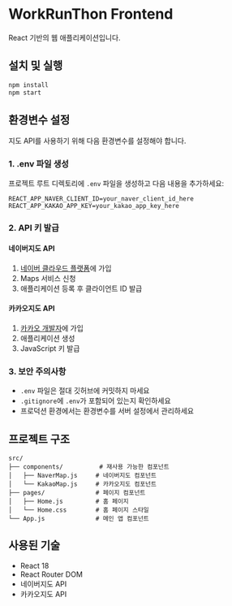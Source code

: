 # WorkRunThon Frontend

React 기반의 웹 애플리케이션입니다.

## 설치 및 실행

```bash
npm install
npm start
```

## 환경변수 설정

지도 API를 사용하기 위해 다음 환경변수를 설정해야 합니다.

### 1. .env 파일 생성

프로젝트 루트 디렉토리에 `.env` 파일을 생성하고 다음 내용을 추가하세요:

```env
REACT_APP_NAVER_CLIENT_ID=your_naver_client_id_here
REACT_APP_KAKAO_APP_KEY=your_kakao_app_key_here
```

### 2. API 키 발급

#### 네이버지도 API
1. [네이버 클라우드 플랫폼](https://www.ncloud.com/)에 가입
2. Maps 서비스 신청
3. 애플리케이션 등록 후 클라이언트 ID 발급

#### 카카오지도 API
1. [카카오 개발자](https://developers.kakao.com/)에 가입
2. 애플리케이션 생성
3. JavaScript 키 발급

### 3. 보안 주의사항

- `.env` 파일은 절대 깃허브에 커밋하지 마세요
- `.gitignore`에 `.env`가 포함되어 있는지 확인하세요
- 프로덕션 환경에서는 환경변수를 서버 설정에서 관리하세요

## 프로젝트 구조

```
src/
├── components/          # 재사용 가능한 컴포넌트
│   ├── NaverMap.js     # 네이버지도 컴포넌트
│   └── KakaoMap.js     # 카카오지도 컴포넌트
├── pages/              # 페이지 컴포넌트
│   ├── Home.js         # 홈 페이지
│   └── Home.css        # 홈 페이지 스타일
└── App.js              # 메인 앱 컴포넌트
```

## 사용된 기술

- React 18
- React Router DOM
- 네이버지도 API
- 카카오지도 API
